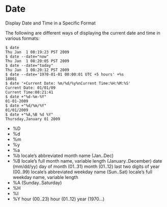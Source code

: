# Date

Display Date and Time in a Specific Format

The following are different ways of displaying the current date and time in various formats:

```
$ date
Thu Jan  1 08:19:23 PST 2009
$ date --date="now"
Thu Jan  1 08:20:05 PST 2009
$ date --date="today"
Thu Jan  1 08:20:12 PST 2009
$ date --date='1970-01-01 00:00:01 UTC +5 hours' +%s 
18001
$ date '+Current Date: %m/%d/%y%nCurrent Time:%H:%M:%S'
Current Date: 01/01/09
Current Time:08:21:41
$ date +"%d-%m-%Y"
01-01-2009
$ date +"%d/%m/%Y"
01/01/2009
$ date +"%A,%B %d %Y"
Thursday,January 01 2009
```
* %D
* %d
* %m
* %y
* %a
* %b locale’s abbreviated month name (Jan..Dec)
* %B locale’s full month name, variable length (January..December)
date (mm/dd/yy)
day of month (01..31)
month (01..12)
last two digits of year (00..99)
locale’s abbreviated weekday name (Sun..Sat) locale’s full weekday name, variable length
* %A (Sunday..Saturday)
* %H
* %I
* %Y
hour (00..23) hour (01..12)
year (1970...)